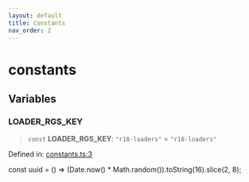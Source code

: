 ```yaml
---
layout: default
title: Constants
nav_order: 2
---
```

# constants

## Variables

### LOADER_RGS_KEY

> `const` **LOADER_RGS_KEY**: `"r18-loaders"` = `"r18-loaders"`

Defined in: [constants.ts:3](https://github.com/react18-tools/turborepo-template/blob/76e11a03ce743685b3981fb25ca890c3ce54662c/lib/src/constants.ts#L3)

const uuid = () =\> (Date.now() \* Math.random()).toString(16).slice(2, 8);
